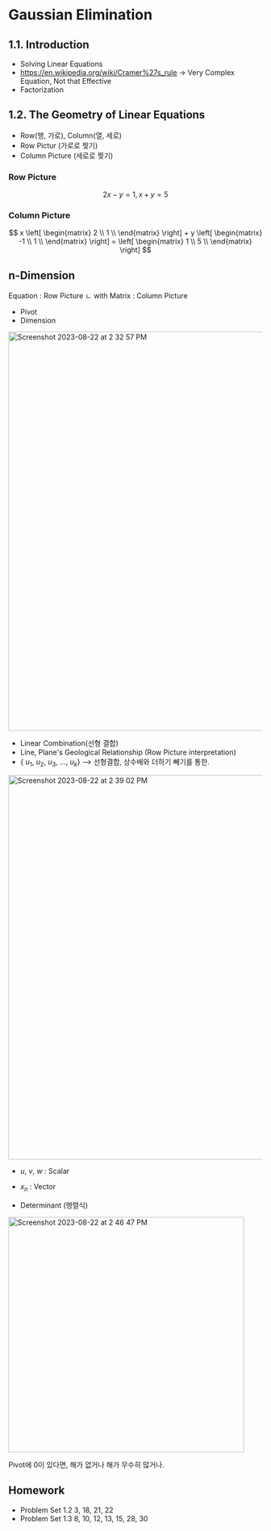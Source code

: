 # Gaussian Elimination

## 1.1. Introduction

- Solving Linear Equations
- https://en.wikipedia.org/wiki/Cramer%27s_rule -> Very Complex Equation, Not that Effective
- Factorization

## 1.2. The Geometry of Linear Equations

- Row(행, 가로), Column(열, 세로)
- Row Pictur (가로로 찢기)
- Column Picture (세로로 찢기)

### Row Picture
$$2x-y=1, x+y=5$$

### Column Picture
$$ x \left[
\begin{matrix}
    2 \\
    1 \\
\end{matrix}
\right] + y \left[
\begin{matrix}
    -1 \\
    1 \\
\end{matrix}
\right]  = \left[
\begin{matrix}
    1 \\
    5 \\
\end{matrix}
\right] $$

## n-Dimension

Equation : Row Picture
ㄴ with Matrix : Column Picture

- Pivot
- Dimension

<img width="792" alt="Screenshot 2023-08-22 at 2 32 57 PM" src="https://github.com/ryankwondev/Linear-Algebra-and-Its-Applications_2023/assets/93381265/f9a8f185-fd44-4a3a-a23f-e2afb97fcab3">

- Linear Combination(선형 결합)
- Line, Plane's Geological Relationship (Row Picture interpretation)
- { $u_1$, $u_2$, $u_3$, ..., $u_k$} --> 선형결합, 상수배와 더하기 빼기를 통한.

<img width="763" alt="Screenshot 2023-08-22 at 2 39 02 PM" src="https://github.com/ryankwondev/Linear-Algebra-and-Its-Applications_2023/assets/93381265/c09aea4d-fe0d-41cd-ab89-d98655236af8">

- $u$, $v$, $w$ : Scalar
- $x_n$ : Vector

- Determinant (행렬식)

<img width="467" alt="Screenshot 2023-08-22 at 2 46 47 PM" src="https://github.com/ryankwondev/Linear-Algebra-and-Its-Applications_2023/assets/93381265/e50ca983-4fd7-473b-b17b-1e1111946230">

Pivot에 0이 있다면, 해가 없거나 해가 무수히 많거나.

## Homework
- Problem Set 1.2
3, 18, 21, 22
- Problem Set 1.3
8, 10, 12, 13, 15, 28, 30
